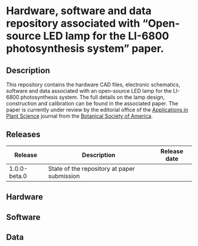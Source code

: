 # Hardware, software and data repository associated with “Open-source LED lamp for the LI-6800 photosynthesis system” paper.

## Description
This repository contains the hardware CAD files, electronic schematics, software and data associated with an open-source LED lamp for the LI-6800 photosynthesis system. The full details on the lamp design, construction and calibration can be found in the associated paper. The paper is currently under review by the editorial office of the [Applications in Plant Science](https://bsapubs.onlinelibrary.wiley.com/journal/21680450) journal from the [Botanical Society of America](https://cms.botany.org/home.html).

## Releases

|  Release     |  Description                                 |  Release date |
|  ----------- | -------------------------------------------- | ------------- |
|  1.0.0-beta.0 |  State of the repository at paper submission |     |

## Hardware


## Software

## Data

